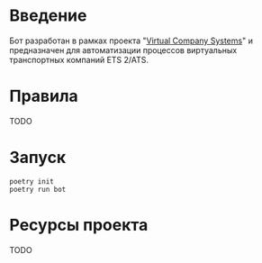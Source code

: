 # Введение
Бот разработан в рамках проекта "[Virtual Company Systems](https://vk.com/vcsys)" и предназначен для автоматизации процессов виртуальных транспортных компаний ETS 2/ATS. 

# Правила
TODO

# Запуск
```
poetry init
poetry run bot
```

# Ресурсы проекта
TODO